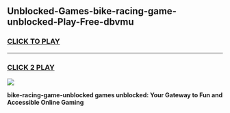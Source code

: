 
## Unblocked-Games-bike-racing-game-unblocked-Play-Free-dbvmu
<h3>
<a href="https://premium76.site?title=bike-racing-game-unblocked&ref=18A">CLICK TO PLAY</a></h3>
<hr>

<h3>
<a href="https://premium76.site?title=bike-racing-game-unblocked&ref=18A">CLICK 2 PLAY</a>
  
</h3>

<a href="https://premium76.site?title=bike-racing-game-unblocked&ref=18A"><img src="https://clearcache.store/games.png"></a>


**bike-racing-game-unblocked games unblocked: Your Gateway to Fun and Accessible Online Gaming**
